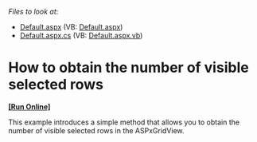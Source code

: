 <!-- default file list -->
*Files to look at*:

* [Default.aspx](./CS/WebSite/Default.aspx) (VB: [Default.aspx](./VB/WebSite/Default.aspx))
* [Default.aspx.cs](./CS/WebSite/Default.aspx.cs) (VB: [Default.aspx.vb](./VB/WebSite/Default.aspx.vb))
<!-- default file list end -->
# How to obtain the number of visible selected rows
<!-- run online -->
**[[Run Online]](https://codecentral.devexpress.com/e356/)**
<!-- run online end -->


<p>This example introduces a simple method that allows you to obtain the number of visible selected rows in the ASPxGridView.</p>

<br/>



